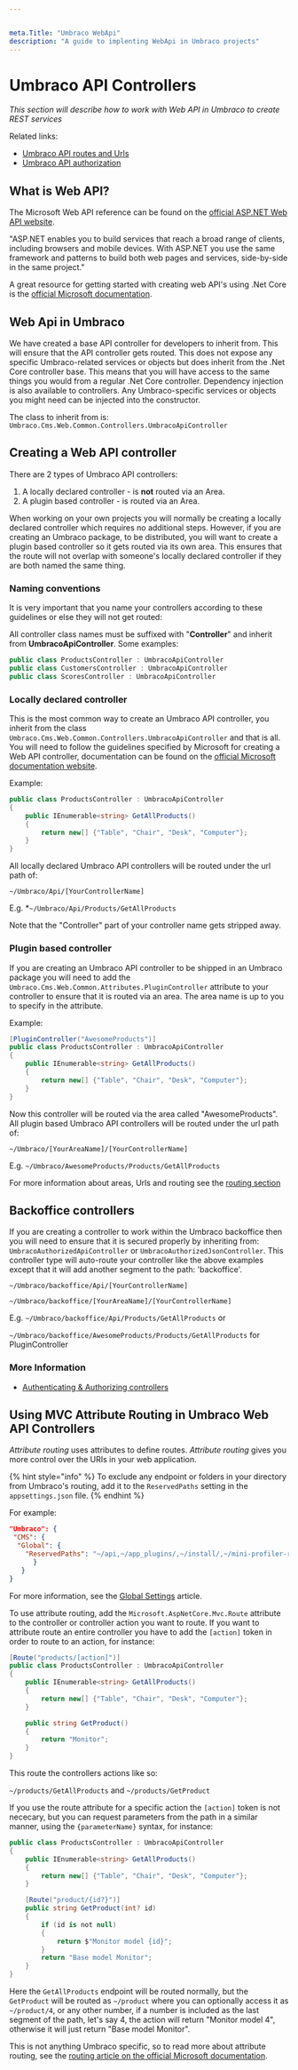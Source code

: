 ```yaml
---


meta.Title: "Umbraco WebApi"
description: "A guide to implenting WebApi in Umbraco projects"
---
```


# Umbraco API Controllers

_This section will describe how to work with Web API in Umbraco to create REST services_

Related links:

* [Umbraco API routes and Urls](routing.md)
* [Umbraco API authorization](authorization.md)

## What is Web API?

The Microsoft Web API reference can be found on the [official ASP.NET Web API website](https://www.asp.net/web-api).

"ASP.NET enables you to build services that reach a broad range of clients, including browsers and mobile devices. With ASP.NET you use the same framework and patterns to build both web pages and services, side-by-side in the same project."

A great resource for getting started with creating web API's using .Net Core is the [official Microsoft documentation](https://docs.microsoft.com/en-gb/aspnet/core/web-api/?view=aspnetcore-5.0).

## Web Api in Umbraco

We have created a base API controller for developers to inherit from. This will ensure that the API controller gets routed. This does not expose any specific Umbraco-related services or objects but does inherit from the .Net Core controller base. This means that you will have access to the same things you would from a regular .Net Core controller. Dependency injection is also available to controllers. Any Umbraco-specific services or objects you might need can be injected into the constructor.

The class to inherit from is: `Umbraco.Cms.Web.Common.Controllers.UmbracoApiController`

## Creating a Web API controller

There are 2 types of Umbraco API controllers:

1. A locally declared controller - is **not** routed via an Area.
2. A plugin based controller - is routed via an Area.

When working on your own projects you will normally be creating a locally declared controller which requires no additional steps. However, if you are creating an Umbraco package, to be distributed, you will want to create a plugin based controller so it gets routed via its own area. This ensures that the route will not overlap with someone's locally declared controller if they are both named the same thing.

### Naming conventions

It is very important that you name your controllers according to these guidelines or else they will not get routed:

All controller class names must be suffixed with "**Controller**" and inherit from **UmbracoApiController**. Some examples:

```csharp
public class ProductsController : UmbracoApiController
public class CustomersController : UmbracoApiController
public class ScoresController : UmbracoApiController
```

### Locally declared controller

This is the most common way to create an Umbraco API controller, you inherit from the class `Umbraco.Cms.Web.Common.Controllers.UmbracoApiController` and that is all. You will need to follow the guidelines specified by Microsoft for creating a Web API controller, documentation can be found on the [official Microsoft documentation website](https://docs.microsoft.com/en-gb/aspnet/core/web-api/?view=aspnetcore-5.0).

Example:

```csharp
public class ProductsController : UmbracoApiController
{
    public IEnumerable<string> GetAllProducts()
    {
        return new[] {"Table", "Chair", "Desk", "Computer"};
    }
}
```

All locally declared Umbraco API controllers will be routed under the url path of:

`~/Umbraco/Api/[YourControllerName]`

E.g. *`~/Umbraco/Api/Products/GetAllProducts`

Note that the "Controller" part of your controller name gets stripped away.

### Plugin based controller

If you are creating an Umbraco API controller to be shipped in an Umbraco package you will need to add the `Umbraco.Cms.Web.Common.Attributes.PluginController` attribute to your controller to ensure that it is routed via an area. The area name is up to you to specify in the attribute.

Example:

```csharp
[PluginController("AwesomeProducts")]
public class ProductsController : UmbracoApiController
{
    public IEnumerable<string> GetAllProducts()
    {
        return new[] {"Table", "Chair", "Desk", "Computer"};
    }
}
```

Now this controller will be routed via the area called "AwesomeProducts". All plugin based Umbraco API controllers will be routed under the url path of:

`~/Umbraco/[YourAreaName]/[YourControllerName]`

E.g. `~/Umbraco/AwesomeProducts/Products/GetAllProducts`

For more information about areas, Urls and routing see the [routing section](routing.md)

## Backoffice controllers

If you are creating a controller to work within the Umbraco backoffice then you will need to ensure that it is secured properly by inheriting from: `UmbracoAuthorizedApiController` or `UmbracoAuthorizedJsonController`. This controller type will auto-route your controller like the above examples except that it will add another segment to the path: 'backoffice'.

`~/Umbraco/backoffice/Api/[YourControllerName]`

`~/Umbraco/backoffice/[YourAreaName]/[YourControllerName]`

E.g.
`~/Umbraco/backoffice/Api/Products/GetAllProducts` or

`~/Umbraco/backoffice/AwesomeProducts/Products/GetAllProducts` for PluginController

### More Information

* [Authenticating & Authorizing controllers](../authorized.md)

## Using MVC Attribute Routing in Umbraco Web API Controllers

*Attribute routing* uses attributes to define routes. *Attribute routing* gives you more control over the URIs in your web application.

{% hint style="info" %}
To exclude any endpoint or folders in your directory from Umbraco's routing, add it to the `ReservedPaths` setting in the `appsettings.json` file.
{% endhint %}

For example:

```json
"Umbraco": {
 "CMS": {
  "Global": {
    "ReservedPaths": "~/api,~/app_plugins/,~/install/,~/mini-profiler-resources/,~/umbraco/,"
      }
   }
}
```

For more information, see the [Global Settings](../../configuration/globalsettings.md) article.

To use attribute routing, add the `Microsoft.AspNetCore.Mvc.Route` attribute to the controller or controller action you want to route. If you want to attribute route an entire controller you have to add the `[action]` token in order to route to an action, for instance:

```C#
[Route("products/[action]")]
public class ProductsController : UmbracoApiController
{
    public IEnumerable<string> GetAllProducts()
    {
        return new[] {"Table", "Chair", "Desk", "Computer"};
    }

    public string GetProduct()
    {
        return "Monitor";
    }
}
```

This route the controllers actions like so:

`~/products/GetAllProducts` and `~/products/GetProduct`

If you use the route attribute for a specific action the `[action]` token is not nececary, but you can request parameters from the path in a similar manner, using the `{parameterName}` syntax, for instance:

```C#
public class ProductsController : UmbracoApiController
{
    public IEnumerable<string> GetAllProducts()
    {
        return new[] {"Table", "Chair", "Desk", "Computer"};
    }

    [Route("product/{id?}")]
    public string GetProduct(int? id)
    {
        if (id is not null)
        {
            return $"Monitor model {id}";
        }
        return "Base model Monitor";
    }
}
```

Here the `GetAllProducts` endpoint will be routed normally, but the `GetProduct` will be routed as `~/product` where you can optionally access it as `~/product/4`, or any other number, if a number is included as the last segment of the path, let's say 4, the action will return "Monitor model 4", otherwise it will just return "Base model Monitor".

This is not anything Umbraco specific, so to read more about attribute routing, see the [routing article on the official Microsoft documentation](https://docs.microsoft.com/en-us/aspnet/core/mvc/controllers/routing?view=aspnetcore-5.0#attribute-routing-for-rest-apis).
